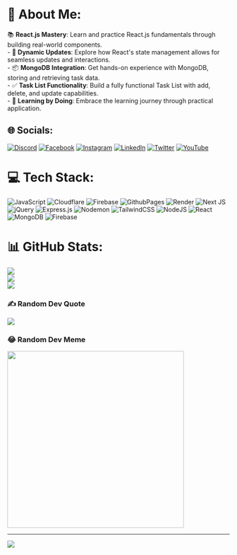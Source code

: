 # 💫 About Me:
📚 **React.js Mastery**: Learn and practice React.js fundamentals through building real-world components.<br>- 🔄 **Dynamic Updates**: Explore how React's state management allows for seamless updates and interactions.<br>- 📦 **MongoDB Integration**: Get hands-on experience with MongoDB, storing and retrieving task data.<br>- ✅ **Task List Functionality**: Build a fully functional Task List with add, delete, and update capabilities.<br>- 🚀 **Learning by Doing**: Embrace the learning journey through practical application.<br>


## 🌐 Socials:
[![Discord](https://img.shields.io/badge/Discord-%237289DA.svg?logo=discord&logoColor=white)](https://discord.gg/sautaboy) [![Facebook](https://img.shields.io/badge/Facebook-%231877F2.svg?logo=Facebook&logoColor=white)](https://facebook.com/oesautaboy) [![Instagram](https://img.shields.io/badge/Instagram-%23E4405F.svg?logo=Instagram&logoColor=white)](https://instagram.com/sautaboy) [![LinkedIn](https://img.shields.io/badge/LinkedIn-%230077B5.svg?logo=linkedin&logoColor=white)](https://linkedin.com/in/sautaboy) [![Twitter](https://img.shields.io/badge/Twitter-%231DA1F2.svg?logo=Twitter&logoColor=white)](https://twitter.com/sautaboy) [![YouTube](https://img.shields.io/badge/YouTube-%23FF0000.svg?logo=YouTube&logoColor=white)](https://youtube.com/@sautaboy) 

# 💻 Tech Stack:
![JavaScript](https://img.shields.io/badge/javascript-%23323330.svg?style=for-the-badge&logo=javascript&logoColor=%23F7DF1E) ![Cloudflare](https://img.shields.io/badge/Cloudflare-F38020?style=for-the-badge&logo=Cloudflare&logoColor=white) ![Firebase](https://img.shields.io/badge/firebase-%23039BE5.svg?style=for-the-badge&logo=firebase) ![GithubPages](https://img.shields.io/badge/github%20pages-121013?style=for-the-badge&logo=github&logoColor=white) ![Render](https://img.shields.io/badge/Render-%46E3B7.svg?style=for-the-badge&logo=render&logoColor=white) ![Next JS](https://img.shields.io/badge/Next-black?style=for-the-badge&logo=next.js&logoColor=white) ![jQuery](https://img.shields.io/badge/jquery-%230769AD.svg?style=for-the-badge&logo=jquery&logoColor=white) ![Express.js](https://img.shields.io/badge/express.js-%23404d59.svg?style=for-the-badge&logo=express&logoColor=%2361DAFB) ![Nodemon](https://img.shields.io/badge/NODEMON-%23323330.svg?style=for-the-badge&logo=nodemon&logoColor=%BBDEAD) ![TailwindCSS](https://img.shields.io/badge/tailwindcss-%2338B2AC.svg?style=for-the-badge&logo=tailwind-css&logoColor=white) ![NodeJS](https://img.shields.io/badge/node.js-6DA55F?style=for-the-badge&logo=node.js&logoColor=white) ![React](https://img.shields.io/badge/react-%2320232a.svg?style=for-the-badge&logo=react&logoColor=%2361DAFB) ![MongoDB](https://img.shields.io/badge/MongoDB-%234ea94b.svg?style=for-the-badge&logo=mongodb&logoColor=white) ![Firebase](https://img.shields.io/badge/Firebase-039BE5?style=for-the-badge&logo=Firebase&logoColor=white)
# 📊 GitHub Stats:
![](https://github-readme-stats.vercel.app/api?username=sautaboy&theme=gruvbox&hide_border=true&include_all_commits=true&count_private=true)<br/>
![](https://github-readme-streak-stats.herokuapp.com/?user=sautaboy&theme=gruvbox&hide_border=true)<br/>
![](https://github-readme-stats.vercel.app/api/top-langs/?username=sautaboy&theme=gruvbox&hide_border=true&include_all_commits=true&count_private=true&layout=compact)

### ✍️ Random Dev Quote
![](https://quotes-github-readme.vercel.app/api?type=horizontal&theme=radical)


### 😂 Random Dev Meme
<img src='https://randommeme-five.vercel.app/' style="height: 400px;"/>

---
[![](https://visitcount.itsvg.in/api?id=sautaboy&icon=0&color=0)](https://visitcount.itsvg.in)

<!-- Proudly created with GPRM ( https://gprm.itsvg.in ) -->
